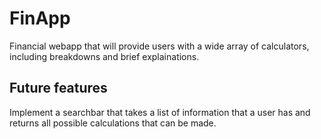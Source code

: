 # FinApp

Financial webapp that will provide users with a wide array of calculators, including breakdowns and brief explainations.

## Future features
Implement a searchbar that takes a list of information that a user has and returns all possible calculations that can be made.
